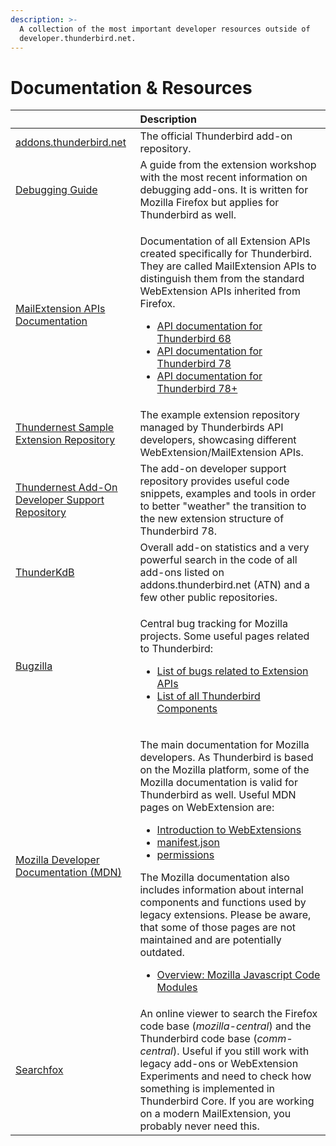 ```yaml
---
description: >-
  A collection of the most important developer resources outside of
  developer.thunderbird.net.
---
```


# Documentation & Resources

<table>
  <thead>
    <tr>
      <th style="text-align:left"></th>
      <th style="text-align:left">Description</th>
    </tr>
  </thead>
  <tbody>
    <tr>
      <td style="text-align:left"><a href="https://addons.thunderbird.net">addons.thunderbird.net</a>
      </td>
      <td style="text-align:left">The official Thunderbird add-on repository.</td>
    </tr>
    <tr>
      <td style="text-align:left"><a href="https://extensionworkshop.com/documentation/develop/debugging/">Debugging Guide</a>
      </td>
      <td style="text-align:left">A guide from the extension workshop with the most recent information on
        debugging add-ons. It is written for Mozilla Firefox but applies for Thunderbird
        as well.</td>
    </tr>
    <tr>
      <td style="text-align:left"><a href="https://thunderbird-webextensions.readthedocs.io/en/latest/">MailExtension APIs Documentation</a>
      </td>
      <td style="text-align:left">
        <p>Documentation of all Extension APIs created specifically for Thunderbird.
          They are called MailExtension APIs to distinguish them from the standard
          WebExtension APIs inherited from Firefox.</p>
        <ul>
          <li><a href="https://thunderbird-webextensions.readthedocs.io/en/68/">API documentation for Thunderbird 68</a>
          </li>
          <li><a href="https://thunderbird-webextensions.readthedocs.io/en/78/">API documentation for Thunderbird 78</a>
          </li>
          <li><a href="https://thunderbird-webextensions.readthedocs.io/en/latest/">API documentation for Thunderbird 78+</a>
          </li>
        </ul>
      </td>
    </tr>
    <tr>
      <td style="text-align:left"><a href="https://github.com/thundernest/sample-extensions">Thundernest Sample Extension Repository</a>
      </td>
      <td style="text-align:left">The example extension repository managed by Thunderbirds API developers,
        showcasing different WebExtension/MailExtension APIs.</td>
    </tr>
    <tr>
      <td style="text-align:left"><a href="https://github.com/thundernest/addon-developer-support">Thundernest Add-On Developer Support Repository</a>
      </td>
      <td style="text-align:left">The add-on developer support repository provides useful code snippets,
        examples and tools in order to better &quot;weather&quot; the transition
        to the new extension structure of Thunderbird 78.</td>
    </tr>
    <tr>
      <td style="text-align:left"><a href="https://cleidigh.github.io/ThunderKdB/index.html">ThunderKdB</a>
      </td>
      <td style="text-align:left">Overall add-on statistics and a very powerful search in the code of all
        add-ons listed on addons.thunderbird.net (ATN) and a few other public repositories.</td>
    </tr>
    <tr>
      <td style="text-align:left"><a href="https://bugzilla.mozilla.org">Bugzilla</a>
      </td>
      <td style="text-align:left">
        <p>Central bug tracking for Mozilla projects. Some useful pages related to
          Thunderbird:</p>
        <ul>
          <li><a href="https://bugzilla.mozilla.org/buglist.cgi?product=Thunderbird&amp;component=Add-Ons%3A%20Extensions%20API&amp;resolution=---&amp;list_id=15187727">List of bugs related to Extension APIs</a>
          </li>
          <li><a href="https://bugzilla.mozilla.org/describecomponents.cgi?product=Thunderbird">List of all Thunderbird Components</a>
          </li>
        </ul>
      </td>
    </tr>
    <tr>
      <td style="text-align:left"><a href="https://developer.mozilla.org/en-US/docs/Mozilla/Add-ons/WebExtensions">Mozilla Developer Documentation (MDN)</a>
      </td>
      <td style="text-align:left">
        <p>The main documentation for Mozilla developers. As Thunderbird is based
          on the Mozilla platform, some of the Mozilla documentation is valid for
          Thunderbird as well. Useful MDN pages on WebExtension are:</p>
        <ul>
          <li><a href="https://developer.mozilla.org/en-US/docs/Mozilla/Add-ons/WebExtensions">Introduction to WebExtensions</a>
          </li>
          <li><a href="https://developer.mozilla.org/en-US/docs/Mozilla/Add-ons/WebExtensions/manifest.json">manifest.json</a>
          </li>
          <li><a href="https://developer.mozilla.org/en-US/docs/Mozilla/Add-ons/WebExtensions/manifest.json/permissions">permissions</a>
          </li>
        </ul>
        <p>The Mozilla documentation also includes information about internal components
          and functions used by legacy extensions. Please be aware, that some of
          those pages are not maintained and are potentially outdated.</p>
        <ul>
          <li><a href="https://developer.mozilla.org/en-US/docs/Mozilla/JavaScript_code_modules">Overview: Mozilla Javascript Code Modules</a>
          </li>
        </ul>
      </td>
    </tr>
    <tr>
      <td style="text-align:left"><a href="https://searchfox.org/">Searchfox</a>
      </td>
      <td style="text-align:left">An online viewer to search the Firefox code base (<em>mozilla-central</em>)
        and the Thunderbird code base (<em>comm-central</em>). Useful if you still
        work with legacy add-ons or WebExtension Experiments and need to check
        how something is implemented in Thunderbird Core. If you are working on
        a modern MailExtension, you probably never need this.</td>
    </tr>
  </tbody>
</table>

